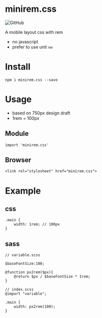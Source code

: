 # minirem.css

![GitHub](https://img.shields.io/github/license/mashape/apistatus.svg)

A mobile layout css with rem

- no javascript
- prefer to use unit `vw`

# Install
    npm i minirem.css --save

# Usage
- based on 750px design draft
- 1rem = 100px

## Module
    import 'minirem.css'

## Browser
    <link rel="stylesheet" href="minirem.css">

# Example

## css
    .main {
        width: 1rem; // 100px
    }

## sass
    // variable.scss

    $baseFontSize:100;

    @function px2rem($px){
        @return $px / $baseFontSize * 1rem;
    }

    // index.scss
    @import "variable";

    .main {
        width: px2rem(100);
    }
